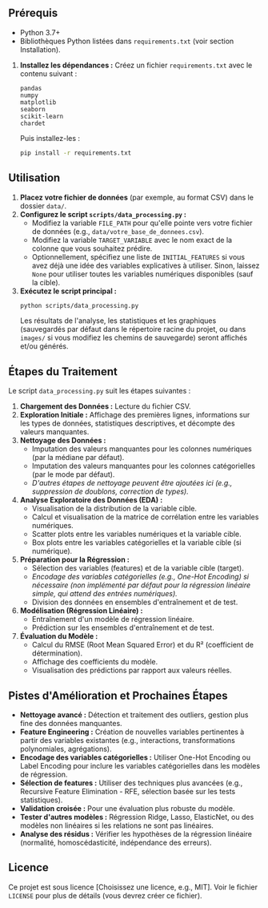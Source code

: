 
## Prérequis

*   Python 3.7+
*   Bibliothèques Python listées dans `requirements.txt` (voir section Installation).



1.  **Installez les dépendances :**
    Créez un fichier `requirements.txt` avec le contenu suivant :
    ```
    pandas
    numpy
    matplotlib
    seaborn
    scikit-learn
    chardet
    ```
    Puis installez-les :
    ```bash
    pip install -r requirements.txt
    ```

## Utilisation

1.  **Placez votre fichier de données** (par exemple, au format CSV) dans le dossier `data/`.
2.  **Configurez le script `scripts/data_processing.py` :**
    *   Modifiez la variable `FILE_PATH` pour qu'elle pointe vers votre fichier de données (e.g., `data/votre_base_de_donnees.csv`).
    *   Modifiez la variable `TARGET_VARIABLE` avec le nom exact de la colonne que vous souhaitez prédire.
    *   Optionnellement, spécifiez une liste de `INITIAL_FEATURES` si vous avez déjà une idée des variables explicatives à utiliser. Sinon, laissez `None` pour utiliser toutes les variables numériques disponibles (sauf la cible).
3.  **Exécutez le script principal :**
    ```bash
    python scripts/data_processing.py
    ```
    Les résultats de l'analyse, les statistiques et les graphiques (sauvegardés par défaut dans le répertoire racine du projet, ou dans `images/` si vous modifiez les chemins de sauvegarde) seront affichés et/ou générés.

## Étapes du Traitement

Le script `data_processing.py` suit les étapes suivantes :

1.  **Chargement des Données :** Lecture du fichier CSV.
2.  **Exploration Initiale :** Affichage des premières lignes, informations sur les types de données, statistiques descriptives, et décompte des valeurs manquantes.
3.  **Nettoyage des Données :**
    *   Imputation des valeurs manquantes pour les colonnes numériques (par la médiane par défaut).
    *   Imputation des valeurs manquantes pour les colonnes catégorielles (par le mode par défaut).
    *   *D'autres étapes de nettoyage peuvent être ajoutées ici (e.g., suppression de doublons, correction de types).*
4.  **Analyse Exploratoire des Données (EDA) :**
    *   Visualisation de la distribution de la variable cible.
    *   Calcul et visualisation de la matrice de corrélation entre les variables numériques.
    *   Scatter plots entre les variables numériques et la variable cible.
    *   Box plots entre les variables catégorielles et la variable cible (si numérique).
5.  **Préparation pour la Régression :**
    *   Sélection des variables (features) et de la variable cible (target).
    *   *Encodage des variables catégorielles (e.g., One-Hot Encoding) si nécessaire (non implémenté par défaut pour la régression linéaire simple, qui attend des entrées numériques).*
    *   Division des données en ensembles d'entraînement et de test.
6.  **Modélisation (Régression Linéaire) :**
    *   Entraînement d'un modèle de régression linéaire.
    *   Prédiction sur les ensembles d'entraînement et de test.
7.  **Évaluation du Modèle :**
    *   Calcul du RMSE (Root Mean Squared Error) et du R² (coefficient de détermination).
    *   Affichage des coefficients du modèle.
    *   Visualisation des prédictions par rapport aux valeurs réelles.

## Pistes d'Amélioration et Prochaines Étapes

*   **Nettoyage avancé :** Détection et traitement des outliers, gestion plus fine des données manquantes.
*   **Feature Engineering :** Création de nouvelles variables pertinentes à partir des variables existantes (e.g., interactions, transformations polynomiales, agrégations).
*   **Encodage des variables catégorielles :** Utiliser One-Hot Encoding ou Label Encoding pour inclure les variables catégorielles dans les modèles de régression.
*   **Sélection de features :** Utiliser des techniques plus avancées (e.g., Recursive Feature Elimination - RFE, sélection basée sur les tests statistiques).
*   **Validation croisée :** Pour une évaluation plus robuste du modèle.
*   **Tester d'autres modèles :** Régression Ridge, Lasso, ElasticNet, ou des modèles non linéaires si les relations ne sont pas linéaires.
*   **Analyse des résidus :** Vérifier les hypothèses de la régression linéaire (normalité, homoscédasticité, indépendance des erreurs).

## Licence

Ce projet est sous licence [Choisissez une licence, e.g., MIT]. Voir le fichier `LICENSE` pour plus de détails (vous devrez créer ce fichier).
